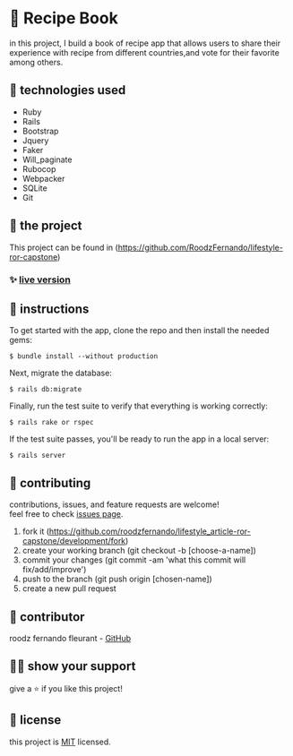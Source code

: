 # 📃 Recipe Book

in this project, I build a book of recipe app that allows users to share their experience with recipe from different countries,and vote for their favorite among others.

## 📡 technologies used

- Ruby
- Rails
- Bootstrap
- Jquery
- Faker
- Will_paginate
- Rubocop
- Webpacker
- SQLite
- Git

## 🚀 the project

This project can be found in (https://github.com/RoodzFernando/lifestyle-ror-capstone)


### ✨ [live version](https://http://roodzfernando-ror-lifestyle.herokuapp.com//)

## 🔨 instructions

To get started with the app, clone the repo and then install the needed gems:

```
$ bundle install --without production
```

Next, migrate the database:

```
$ rails db:migrate
```

Finally, run the test suite to verify that everything is working correctly:

```
$ rails rake or rspec
```

If the test suite passes, you'll be ready to run the app in a local server:

```
$ rails server
```



## 🤝 contributing

contributions, issues, and feature requests are welcome!<br/>feel free to check [issues page](hhttps://github.com/roodzfernando/lifestyle_article-ror-capstone/development/issues).

1. fork it (https://github.com/roodzfernando/lifestyle_article-ror-capstone/development/fork)
2. create your working branch (git checkout -b [choose-a-name])
3. commit your changes (git commit -am 'what this commit will fix/add/improve')
4. push to the branch (git push origin [chosen-name])
5. create a new pull request

## 🤖 contributor

roodz fernando fleurant - [GitHub](https://github.com/roodzfernando)

## 🙋‍♂ show your support

give a ⭐️ if you like this project!

## 📝 license

this project is [MIT](https://github.com/roodzfernando/lifestyle_article-ror-capstone/development/license.txt) licensed.

